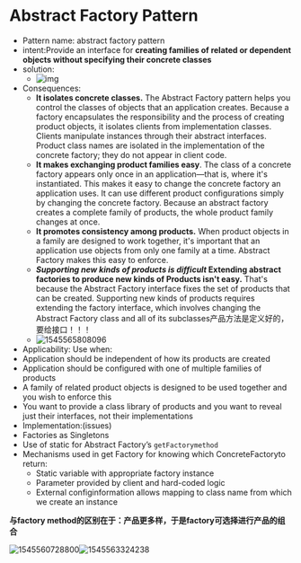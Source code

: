 # Abstract Factory Pattern

- Pattern name: abstract factory pattern
- intent:Provide an interface for **creating families of related or dependent objects without specifying their concrete classes** 
- solution:
  - ![img](https://images.cnblogs.com/cnblogs_com/zhenyulu/Pic46.gif)
- Consequences:
  -  **It isolates concrete classes.** The Abstract Factory pattern helps you control the classes of objects that an application creates. Because a factory encapsulates the responsibility and the process of creating product objects, it isolates clients from implementation classes. Clients manipulate instances through their abstract interfaces. Product class names are isolated in the implementation of the concrete factory; they do not appear in client code. 
  - **It makes exchanging product families easy**. The class of a concrete factory appears only once in an application—that is, where it's instantiated. This makes it easy to change the concrete factory an application uses. It can use different product configurations simply by changing the concrete factory. Because an abstract factory creates a complete family of products, the whole product family changes at once.
  -  **It promotes consistency among products.** When product objects in a family are designed to work together, it's important that an application use objects from only one family at a time. Abstract Factory makes this easy to enforce.
  - ***Supporting new kinds of products is difficult* Extending abstract factories to produce new kinds of Products isn't easy.** That's because the Abstract Factory interface fixes the set of products that can be created. Supporting new kinds of products requires extending the factory interface, which involves changing the Abstract Factory class and all of its subclasses产品方法是定义好的，要给接口！！！
  - ![1545565808096](C:\Users\Emily_Chen\AppData\Roaming\Typora\typora-user-images\1545565808096.png)
-  Applicability: Use when:
  - Application should be independent of how its products are created 
  -  Application should be configured with one of multiple families of products 
  - A family of related product objects is designed to be used together and you wish to enforce this
  - You want to provide a class library of products and you want to reveal just their interfaces, not their implementations
-  Implementation:(issues) 
  - Factories as Singletons 
  - Use of static for Abstract Factory’s `getFactorymethod` 
  - Mechanisms used in get Factory for knowing which ConcreteFactoryto return: 
    - Static variable with appropriate factory instance 
    - Parameter provided by client and hard-coded logic
    - External configinformation allows mapping to class name from which we create an instance

**与factory method的区别在于：产品更多样，于是factory可选择进行产品的组合**





![1545560728800](C:\Users\Emily_Chen\AppData\Roaming\Typora\typora-user-images\1545560728800.png)![1545563324238](C:\Users\Emily_Chen\AppData\Roaming\Typora\typora-user-images\1545563324238.png)

